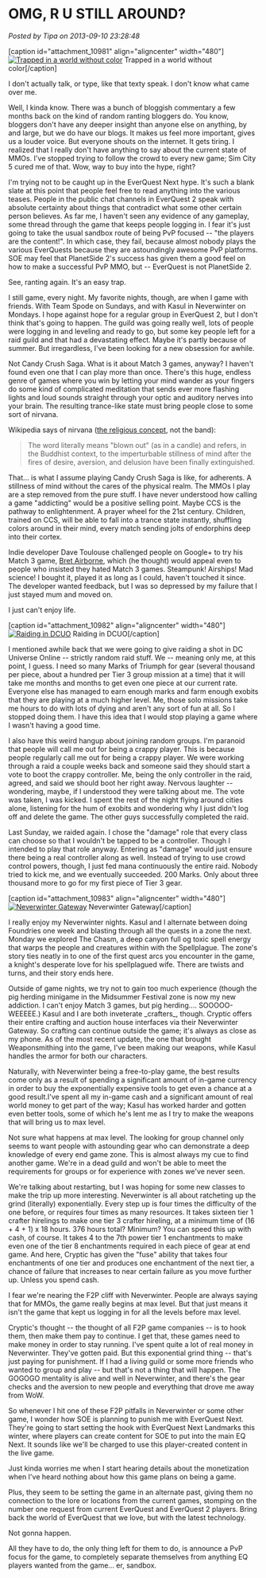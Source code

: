 # OMG, R U STILL AROUND?

*Posted by Tipa on 2013-09-10 23:28:48*

[caption id="attachment\_10981" align="aligncenter" width="480"][![Trapped in a world without color](../uploads/2013/09/GameClient-2013-09-02-20-38-42-058-480x384.jpg)](../uploads/2013/09/GameClient-2013-09-02-20-38-42-058.jpg) Trapped in a world without color[/caption]

I don't actually talk, or type, like that texty speak. I don't know what came over me.

Well, I kinda know. There was a bunch of bloggish commentary a few months back on the kind of random ranting bloggers do. You know, bloggers don't have any deeper insight than anyone else on anything, by and large, but we do have our blogs. It makes us feel more important, gives us a louder voice. But everyone shouts on the internet. It gets tiring. I realized that I really don't have anything to say about the current state of MMOs. I've stopped trying to follow the crowd to every new game; Sim City 5 cured me of that. Wow, way to buy into the hype, right?

I'm trying not to be caught up in the EverQuest Next hype. It's such a blank slate at this point that people feel free to read anything into the various teases. People in the public chat channels in EverQuest 2 speak with absolute certainty about things that contradict what some other certain person believes. As far me, I haven't seen any evidence of any gameplay, some thread through the game that keeps people logging in. I fear it's just going to take the usual sandbox route of being PvP focused -- "the players are the content!". In which case, they fail, because almost nobody plays the various EverQuests because they are astoundingly awesome PvP platforms. SOE may feel that PlanetSide 2's success has given them a good feel on how to make a successful PvP MMO, but -- EverQuest is not PlanetSide 2.

See, ranting again. It's an easy trap.

I still game, every night. My favorite nights, though, are when I game with friends. With Team Spode on Sundays, and with Kasul in Neverwinter on Mondays. I hope against hope for a regular group in EverQuest 2, but I don't think that's going to happen. The guild was going really well, lots of people were logging in and leveling and ready to go, but some key people left for a raid guild and that had a devastating effect. Maybe it's partly because of summer. But irregardless, I've been looking for a new obsession for awhile.

Not Candy Crush Saga. What is it about Match 3 games, anyway? I haven't found even one that I can play more than once. There's this huge, endless genre of games where you win by letting your mind wander as your fingers do some kind of complicated meditation that sends ever more flashing lights and loud sounds straight through your optic and auditory nerves into your brain. The resulting trance-like state must bring people close to some sort of nirvana.

Wikipedia says of nirvana ([the religious concept](http://en.wikipedia.org/wiki/Nirvana), not the band):


> The word literally means "blown out" (as in a candle) and refers, in the Buddhist context, to the imperturbable stillness of mind after the fires of desire, aversion, and delusion have been finally extinguished.



That... is what I assume playing Candy Crush Saga is like, for adherents. A stillness of mind without the cares of the physical realm. The MMOs I play are a step removed from the pure stuff. I have never understood how calling a game "addicting" would be a positive selling point. Maybe CCS is the pathway to enlightenment. A prayer wheel for the 21st century. Children, trained on CCS, will be able to fall into a trance state instantly, shuffling colors around in their mind, every match sending jolts of endorphins deep into their cortex. 

Indie developer Dave Toulouse challenged people on Google+ to try his Match 3 game, [Bret Airborne](http://www.machine22.com/bretairborne/), which (he thought) would appeal even to people who insisted they hated Match 3 games. Steampunk! Airships! Mad science! I bought it, played it as long as I could, haven't touched it since. The developer wanted feedback, but I was so depressed by my failure that I just stayed mum and moved on.

I just can't enjoy life.

[caption id="attachment\_10982" align="aligncenter" width="480"][![Raiding in DCUO](../uploads/2013/09/DCGame-2013-09-08-23-11-57-62-480x384.jpg)](../uploads/2013/09/DCGame-2013-09-08-23-11-57-62.jpg) Raiding in DCUO[/caption]

I mentioned awhile back that we were going to give raiding a shot in DC Universe Online -- strictly random raid stuff. We -- meaning only me, at this point, I guess. I need so many Marks of Triumph for gear (several thousand per piece, about a hundred per Tier 3 group mission at a time) that it will take me months and months to get even one piece at our current rate. Everyone else has managed to earn enough marks and farm enough exobits that they are playing at a much higher level. Me, those solo missions take me hours to do with lots of dying and aren't any sort of fun at all. So I stopped doing them. I have this idea that I would stop playing a game where I wasn't having a good time.

I also have this weird hangup about joining random groups. I'm paranoid that people will call me out for being a crappy player. This is because people regularly call me out for being a crappy player. We were working through a raid a couple weeks back and someone said they should start a vote to boot the crappy controller. Me, being the only controller in the raid, agreed, and said we should boot her right away. Nervous laughter -- wondering, maybe, if I understood they were talking about me. The vote was taken, I was kicked. I spent the rest of the night flying around cities alone, listening for the hum of exobits and wondering why I just didn't log off and delete the game. The other guys successfully completed the raid.

Last Sunday, we raided again. I chose the "damage" role that every class can choose so that I wouldn't be tapped to be a controller. Though I intended to play that role anyway. Entering as "damage" would just ensure there being a real controller along as well. Instead of trying to use crowd control powers, though, I just fed mana continuously the entire raid. Nobody tried to kick me, and we eventually succeeded. 200 Marks. Only about three thousand more to go for my first piece of Tier 3 gear.

[caption id="attachment\_10983" align="aligncenter" width="480"][![Neverwinter Gateway](../uploads/2013/09/Fullscreen-capture-9102013-115106-PM-480x429.jpg)](../uploads/2013/09/Fullscreen-capture-9102013-115106-PM.jpg) Neverwinter Gateway[/caption]

I really enjoy my Neverwinter nights. Kasul and I alternate between doing Foundries one week and blasting through all the quests in a zone the next. Monday we explored The Chasm, a deep canyon full og toxic spell energy that warps the people and creatures within with the Spellplague. The zone's story ties neatly in to one of the first quest arcs you encounter in the game, a knight's desperate love for his spellplagued wife. There are twists and turns, and their story ends here.

Outside of game nights, we try not to gain too much experience (though the pig herding minigame in the Midsummer Festival zone is now my new addiction. I can't enjoy Match 3 games, but pig herding.... SOOOOO-WEEEEE.) Kasul and I are both inveterate \_crafters\_, though. Cryptic offers their entire crafting and auction house interfaces via their Neverwinter Gateway. So crafting can continue outside the game; it's always as close as my phone. As of the most recent update, the one that brought Weaponsmithing into the game, I've been making our weapons, while Kasul handles the armor for both our characters.

Naturally, with Neverwinter being a free-to-play game, the best results come only as a result of spending a significant amount of in-game currency in order to buy the exponentially expensive tools to get even a chance at a good result.I've spent all my in-game cash and a significant amount of real world money to get part of the way; Kasul has worked harder and gotten even better tools, some of which he's lent me as I try to make the weapons that will bring us to max level.

Not sure what happens at max level. The looking for group channel only seems to want people with astounding gear who can demonstrate a deep knowledge of every end game zone. This is almost always my cue to find another game. We're in a dead guild and won't be able to meet the requirements for groups or for experience with zones we've never seen.

We're talking about restarting, but I was hoping for some new classes to make the trip up more interesting. Neverwinter is all about ratcheting up the grind (literally) exponentially. Every step up is four times the difficulty of the one before, or requires four times as many resources. It takes sixteen tier 1 crafter hirelings to make one tier 3 crafter hireling, at a minimum time of (16 + 4 + 1) x 18 hours. 376 hours total? Minimum? You can speed this up with cash, of course. It takes 4 to the 7th power tier 1 enchantments to make even one of the tier 8 enchantments required in each piece of gear at end game. And here, Cryptic has given the "fuse" ability that takes four enchantments of one tier and produces one enchantment of the next tier, a chance of failure that increases to near certain failure as you move further up. Unless you spend cash.

I fear we're nearing the F2P cliff with Neverwinter. People are always saying that for MMOs, the game really begins at max level. But that just means it isn't the game that kept us logging in for all the levels before max level.

Cryptic's thought -- the thought of all F2P game companies -- is to hook them, then make them pay to continue. I get that, these games need to make money in order to stay running. I've spent quite a lot of real money in Neverwinter. They've gotten paid. But this exponential grind thing -- that's just paying for punishment. If I had a living guild or some more friends who wanted to group and play -- but that's not a thing that will happen. The GOGOGO mentality is alive and well in Neverwinter, and there's the gear checks and the aversion to new people and everything that drove me away from WoW.

So whenever I hit one of these F2P pitfalls in Neverwinter or some other game, I wonder how SOE is planning to punish me with EverQuest Next. They're going to start setting the hook with EverQuest Next Landmarks this winter, where players can create content for SOE to put into the main EQ Next. It sounds like we'll be charged to use this player-created content in the live game.

Just kinda worries me when I start hearing details about the monetization when I've heard nothing about how this game plans on being a game.

Plus, they seem to be setting the game in an alternate past, giving them no connection to the lore or locations from the current games, stomping on the number one request from current EverQuest and EverQuest 2 players. Bring back the world of EverQuest that we love, but with the latest technology.

Not gonna happen.

All they have to do, the only thing left for them to do, is announce a PvP focus for the game, to completely separate themselves from anything EQ players wanted from the game... er, sandbox.

